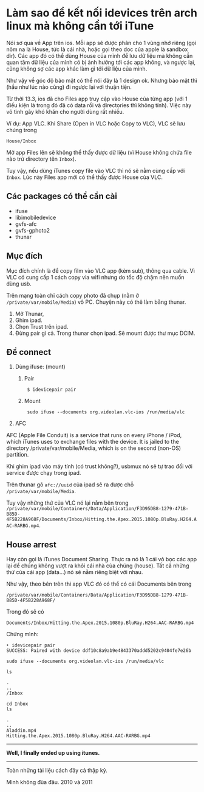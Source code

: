 # Làm sao để kết nối idevices trên arch linux mà không cần tới iTune

Nói sơ qua về App trên ios. Mỗi app sẽ được phân cho 1 vùng nhớ riêng (gọi nôm na là House, tức là cái nhà, hoặc gọi theo doc của apple là sandbox dir). Các app đó có thể dùng House của mình để lưu dữ liệu mà không cần quan tâm dữ liệu của mình có bị ảnh hưởng tới các app không, và ngược lại, cũng không sợ các app khác làm gì tới dữ liệu của mình.

Như vậy về góc độ bảo mật có thể nói đây là 1 design ok. Nhưng bảo mật thì (hầu như lúc nào cũng) đi ngược lại với thuận tiện.

Từ thời 13.3, ios đã cho Files app truy cập vào House của từng app (với 1 điều kiện là trong đó đã có data rồi và directories thì không tính). Việc này vô tình gây khó khăn cho người dùng rất nhiều.

Ví dụ: App VLC. Khi Share (Open in VLC hoặc Copy to VLC), VLC sẽ lưu chúng trong 

    House/Inbox

Mở app Files lên sẽ không thể thấy được dữ liệu (vì House không chứa file nào trừ directory tên `Inbox`).

Tuy vậy, nếu dùng iTunes copy file vào VLC thì nó sẽ nằm cùng cấp với `Inbox`. Lúc này Files app mới có thể thấy được House của VLC.

## Các packages có thể cần cài

- ifuse
- libimobiledevice
- gvfs-afc
- gvfs-gphoto2
- thunar

## Mục đích

Mục đích chính là để copy film vào VLC app (kèm sub), thông qua cable. Vì VLC có cung cấp 1 cách copy via wifi nhưng do tốc độ chậm nên muốn dùng usb.

Trên mạng toàn chỉ cách copy photo đã chụp (nằm ở `/private/var/mobile/Media`) vô PC. Chuyện này có thê làm bằng thunar.

1. Mở Thunar,
2. Ghim ipad.
3. Chọn Trust trên ipad.
4. Đừng pair gì cả. Trong thunar chọn ipad. Sẽ mount được thư mục DCIM.

## Để connect

1. Dùng ifuse: (mount)

    1. Pair

            $ idevicepair pair

    2. Mount

            sudo ifuse --documents org.videolan.vlc-ios /run/media/vlc

2. AFC

AFC (Apple File Conduit) is a service that runs on every iPhone / iPod, which iTunes uses to exchange files with the device. It is jailed to the directory /private/var/mobile/Media, which is on the second (non-OS) partition.

Khi ghim ipad vào máy tính (có trust không?), usbmux nó sẽ tự trao đổi với service được chạy trong ipad.

Trên thunar gõ `afc://uuid` của ipad sẽ ra được chỗ `/private/var/mobile/Media`.

Tuy vậy những thứ của VLC nó lại nằm bên trong `/private/var/mobile/Containers/Data/Application/F3D95DB8-1279-471B-B85D-4F5B228A968F/Documents/Inbox/Hitting.the.Apex.2015.1080p.BluRay.H264.AAC-RARBG.mp4`.

## House arrest

Hay còn gọi là iTunes Document Sharing. Thực ra nó là 1 cái vỏ bọc các app lại để chúng không vượt ra khỏi cái nhà của chúng (house). Tất cả những thứ của cái app (data...) nó sẽ nằm riêng biệt với nhau.

Như vậy, theo bên trên thì app VLC đó có thể có cái Documents bên trong

```shell
/private/var/mobile/Containers/Data/Application/F3D95DB8-1279-471B-B85D-4F5B228A968F/
```

Trong đó sẽ có

```
Documents/Inbox/Hitting.the.Apex.2015.1080p.BluRay.H264.AAC-RARBG.mp4
```

Chứng mình:

```
‣ idevicepair pair
SUCCESS: Paired with device ddf10c8a9ab9e4843370addd5202c9404fe7e26b

sudo ifuse --documents org.videolan.vlc-ios /run/media/vlc

ls

.
..
/Inbox

cd Inbox
ls

.
..
Aladdin.mp4
Hitting.the.Apex.2015.1080p.BluRay.H264.AAC-RARBG.mp4
```

---

**Well, I finally ended up using itunes.**

---

Toàn những tài liệu cách đây cả thập kỷ.

Mình không đùa đâu. 2010 và 2011
